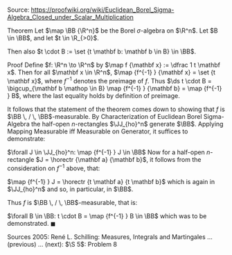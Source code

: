 # 

Source: https://proofwiki.org/wiki/Euclidean_Borel_Sigma-Algebra_Closed_under_Scalar_Multiplication

Theorem
Let $\map \BB {\R^n}$ be the Borel $\sigma$-algebra on $\R^n$.
Let $B \in \BB$, and let $t \in \R_{>0}$.

Then also $t \cdot B := \set {t \mathbf b: \mathbf b \in B} \in \BB$.


Proof
Define $f: \R^n \to \R^n$ by $\map f {\mathbf x} := \dfrac 1 t \mathbf x$.
Then for all $\mathbf x \in \R^n$, $\map {f^{-1} } {\mathbf x} = \set {t \mathbf x}$, where $f^{-1}$ denotes the preimage of $f$.
Thus $\ds t \cdot B = \bigcup_{\mathbf b \mathop \in B} \map {f^{-1} } {\mathbf b} = \map {f^{-1} } B$, where the last equality holds by definition of preimage.

It follows that the statement of the theorem comes down to showing that $f$ is $\BB \, / \, \BB$-measurable.
By Characterization of Euclidean Borel Sigma-Algebra the half-open $n$-rectangles $\JJ_{ho}^n$ generate $\BB$.
Applying Mapping Measurable iff Measurable on Generator, it suffices to demonstrate:

$\forall J \in \JJ_{ho}^n: \map {f^{-1} } J \in \BB$
Now for a half-open $n$-rectangle $J = \horectr {\mathbf a} {\mathbf b}$, it follows from the consideration on $f^{-1}$ above, that:

$\map {f^{-1} } J = \horectr {t \mathbf a} {t \mathbf b}$
which is again in $\JJ_{ho}^n$ and so, in particular, in $\BB$.

Thus $f$ is $\BB \, / \, \BB$-measurable, that is:

$\forall B \in \BB: t \cdot B = \map {f^{-1} } B \in \BB$
which was to be demonstrated.
$\blacksquare$


Sources
2005: René L. Schilling: Measures, Integrals and Martingales ... (previous) ... (next): $\S 5$: Problem $8$




